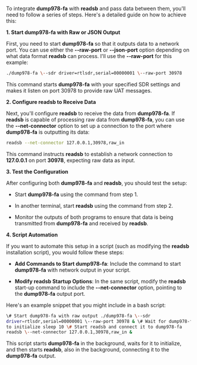 To integrate **dump978-fa** with **readsb** and pass data between them,
you\'ll need to follow a series of steps. Here\'s a detailed guide on
how to achieve this:

**1. Start dump978-fa with Raw or JSON Output**

First, you need to start **dump978-fa** so that it outputs data to a
network port. You can use either the **\--raw-port** or **\--json-port**
option depending on what data format **readsb** can process. I\'ll use
the **\--raw-port** for this example:

```bash
./dump978-fa \--sdr driver=rtlsdr,serial=00000001 \--raw-port 30978
```
This command starts **dump978-fa** with your specified SDR settings and
makes it listen on port 30978 to provide raw UAT messages.

**2. Configure readsb to Receive Data**

Next, you\'ll configure **readsb** to receive the data from
**dump978-fa**. If **readsb** is capable of processing raw data from
**dump978-fa**, you can use the **\--net-connector** option to set up a
connection to the port where **dump978-fa** is outputting its data:

```bash
readsb --net-connector 127.0.0.1,30978,raw_in
```
This command instructs **readsb** to establish a network connection to
**127.0.0.1** on port **30978**, expecting raw data as input.

**3. Test the Configuration**

After configuring both **dump978-fa** and **readsb**, you should test
the setup:

-   Start **dump978-fa** using the command from step 1.

-   In another terminal, start **readsb** using the command from step 2.

-   Monitor the outputs of both programs to ensure that data is being
    transmitted from **dump978-fa** and received by **readsb**.

**4. Script Automation**

If you want to automate this setup in a script (such as modifying the
**readsb** installation script), you would follow these steps:

-   **Add Commands to Start dump978-fa**: Include the command to start
    **dump978-fa** with network output in your script.

-   **Modify readsb Startup Options**: In the same script, modify the
    **readsb** start-up command to include the **\--net-connector**
    option, pointing to the **dump978-fa** output port.

Here\'s an example snippet that you might include in a bash script:

```bash
\# Start dump978-fa with raw output ./dump978-fa \--sdr
driver=rtlsdr,serial=00000001 \--raw-port 30978 & \# Wait for dump978-fa
to initialize sleep 10 \# Start readsb and connect it to dump978-fa
readsb \--net-connector 127.0.0.1,30978,raw_in &
```

This script starts **dump978-fa** in the background, waits for it to
initialize, and then starts **readsb**, also in the background,
connecting it to the **dump978-fa** output.
